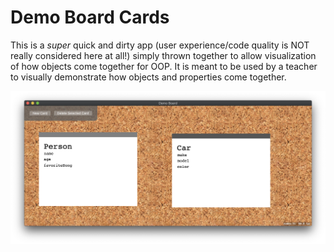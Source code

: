 # Demo Board Cards

This is a *super* quick and dirty app (user experience/code quality is NOT really considered here at all!) simply thrown together to allow visualization of how objects come together for OOP. It is meant to be used by a teacher to visually demonstrate how objects and properties come together.

![example](assets/example.png)
